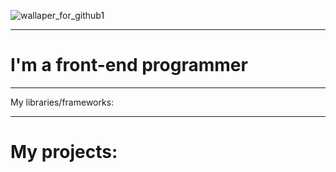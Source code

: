 ![wallaper_for_github1](https://github.com/user-attachments/assets/d2be3b16-22f2-47ae-9e2e-345482381f1c)
<hr>
<h1>I'm a front-end programmer</h1>
<hr>
My libraries/frameworks:
<hr>
<h1>My projects:</h1>



<!--
**HuskarMid/HuskarMid** is a ✨ _special_ ✨ repository because its `README.md` (this file) appears on your GitHub profile.

Here are some ideas to get you started:

- 🔭 I’m currently working on ...
- 🌱 I’m currently learning ...
- 👯 I’m looking to collaborate on ...
- 🤔 I’m looking for help with ...
- 💬 Ask me about ...
- 📫 How to reach me: ...
- 😄 Pronouns: ...
- ⚡ Fun fact: ...
-->
